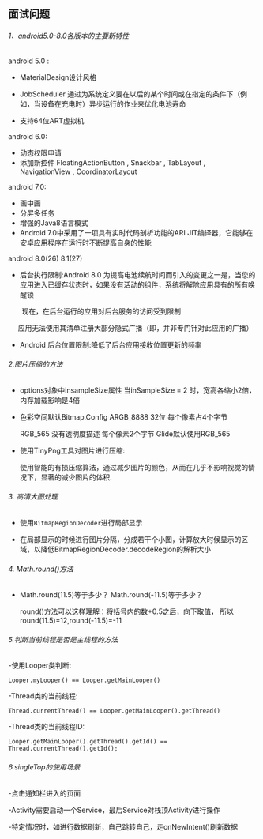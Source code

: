 ## 面试问题

###### 1、android5.0-8.0各版本的主要新特性

android 5.0 :

- MaterialDesign设计风格

- JobScheduler 通过为系统定义要在以后的某个时间或在指定的条件下（例如，当设备在充电时）异步运行的作业来优化电池寿命

- 支持64位ART虚拟机

android 6.0:

- 动态权限申请
- 添加新控件 FloatingActionButton , Snackbar , TabLayout , NavigationView , CoordinatorLayout

android 7.0:

- 画中画
- 分屏多任务
- 增强的Java8语言模式
- Android 7.0中采用了一项具有实时代码剖析功能的ARI JIT编译器，它能够在安卓应用程序在运行时不断提高自身的性能

android 8.0(26)  8.1(27)

- 后台执行限制:Android 8.0 为提高电池续航时间而引入的变更之一是，当您的应用进入已缓存状态时，如果没有活动的组件，系统将解除应用具有的所有唤醒锁

       现在，在后台运行的应用对后台服务的访问受到限制

      应用无法使用其清单注册大部分隐式广播（即，并非专门针对此应用的广播）

- Android 后台位置限制:降低了后台应用接收位置更新的频率

###### 2.图片压缩的方法

- options对象中insampleSize属性 当inSampleSize = 2 时，宽高各缩小2倍，内存加载影响是4倍

- 色彩空间默认Bitmap.Config ARGB_8888 32位 每个像素占4个字节 
  
  RGB_565 没有透明度描述 每个像素2个字节 Glide默认使用RGB_565

- 使用TinyPng工具对图片进行压缩:
  
  使用智能的有损压缩算法，通过减少图片的颜色，从而在几乎不影响视觉的情况下，显著的减少图片的体积.
  
###### 3. 高清大图处理

- 使用`BitmapRegionDecoder`进行局部显示

- 在局部显示的时候进行图片分隔，分成若干个小图，计算放大时候显示的区域，以降低BitmapRegionDecoder.decodeRegion的解析大小

###### 4. Math.round()方法

- Math.round(11.5)等于多少？ Math.round(-11.5)等于多少？

  round()方法可以这样理解：将括号内的数+0.5之后，向下取值，
  所以round(11.5)=12,round(-11.5)=-11

###### 5.判断当前线程是否是主线程的方法

-使用Looper类判断:

`Looper.myLooper() == Looper.getMainLooper()`

-Thread类的当前线程:

`Thread.currentThread() == Looper.getMainLooper().getThread()`

-Thread类的当前线程ID:

`Looper.getMainLooper().getThread().getId() == Thread.currentThread().getId();`

###### 6.singleTop的使用场景

 -点击通知栏进入的页面
 
 -Activity需要启动一个Service，最后Service对栈顶Activity进行操作
 
 -特定情况时，如进行数据刷新，自己跳转自己，走onNewIntent()刷新数据
